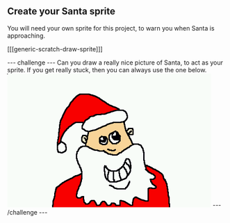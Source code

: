## Create your Santa sprite

You will need your own sprite for this project, to warn you when Santa is approaching.

[[[generic-scratch-draw-sprite]]]

--- challenge ---
Can you draw a really nice picture of Santa, to act as your sprite.
If you get really stuck, then you can always use the one below.
![santa](images/santa-icon.png)
--- /challenge ---
